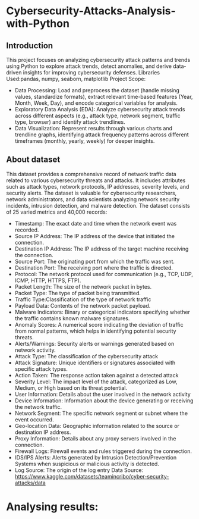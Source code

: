 # Cybersecurity-Attacks-Analysis-with-Python
## Introduction
This project focuses on analyzing cybersecurity attack patterns and trends using Python to explore attack trends, detect anomalies, and derive data-driven insights for improving cybersecurity defenses.
Libraries Used:pandas, numpy, seaborn, matplotlib
Project Scope:
- Data Processing: Load and preprocess the dataset (handle missing values, standardize formats), extract relevant time-based features (Year, Month, Week, Day), and encode categorical variables for analysis.
- Exploratory Data Analysis (EDA): Analyze cybersecurity attack trends across different aspects (e.g., attack type, network segment, traffic type, browser) and identify attack trendlines.
- Data Visualization: Represent results through various charts and trendline graphs, identifying attack frequency patterns across different timeframes (monthly, yearly, weekly) for deeper insights.
## About dataset
This dataset provides a comprehensive record of network traffic data related to various cybersecurity threats and attacks. It includes attributes such as attack types, network protocols, IP addresses, severity levels, and security alerts. The dataset is valuable for cybersecurity researchers, network administrators, and data scientists analyzing network security incidents, intrusion detection, and malware detection.
The dataset consists of 25 varied metrics and 40,000 records:

- Timestamp: The exact date and time when the network event was recorded.
- Source IP Address: The IP address of the device that initiated the connection.
- Destination IP Address: The IP address of the target machine receiving the connection.
- Source Port: The originating port from which the traffic was sent.
- Destination Port: The receiving port where the traffic is directed.
- Protocol: The network protocol used for communication (e.g., TCP, UDP, ICMP, HTTP, HTTPS, FTP).
- Packet Length: The size of the network packet in bytes.
- Packet Type: The type of packet being transmitted.
- Traffic Type:Classification of the type of network traffic 
- Payload Data: Contents of the network packet payload.
- Malware Indicators: Binary or categorical indicators specifying whether the traffic contains known malware signatures.
- Anomaly Scores: A numerical score indicating the deviation of traffic from normal patterns, which helps in identifying potential security threats.
- Alerts/Warnings: Security alerts or warnings generated based on network activity.
- Attack Type: The classification of the cybersecurity attack
- Attack Signature: Unique identifiers or signatures associated with specific attack types.
- Action Taken: The response action taken against a detected attack
- Severity Level: The impact level of the attack, categorized as Low, Medium, or High based on its threat potential.
- User Information: Details about the user involved in the network activity
- Device Information: Information about the device generating or receiving the network traffic.
- Network Segment: The specific network segment or subnet where the event occurred.
- Geo-location Data: Geographic information related to the source or destination IP address.
- Proxy Information: Details about any proxy servers involved in the connection.
- Firewall Logs: Firewall events and rules triggered during the connection.
- IDS/IPS Alerts: Alerts generated by Intrusion Detection/Prevention Systems when suspicious or malicious activity is detected.
- Log Source: The origin of the log entry
Data Source: https://www.kaggle.com/datasets/teamincribo/cyber-security-attacks/data
# Analysing results: 

